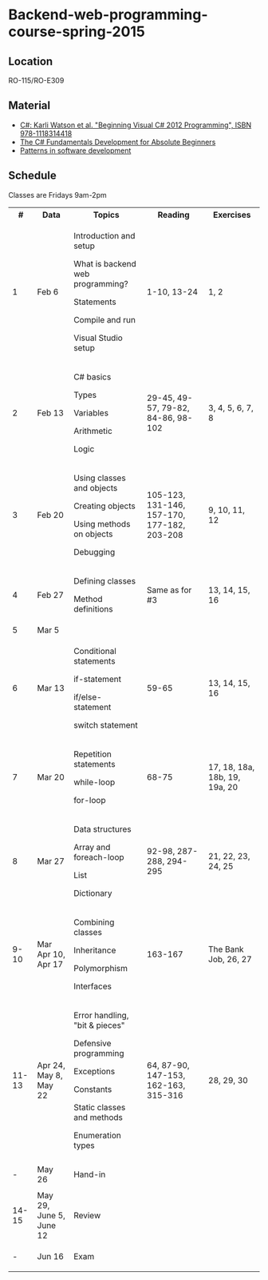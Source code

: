Backend-web-programming-course-spring-2015
==========================================

## Location

RO-115/RO-E309

## Material

- <a href="http://www.amazon.com/Beginning-Visual-C-2012-Programming/dp/1118314417/ref=sr_1_1?s=books&ie=UTF8&qid=1399059557&sr=1-1&keywords=9781118314418">C#: Karli Watson et al. "Beginning Visual C# 2012 Programming", ISBN 978-1118314418</a>
- <a href="http://channel9.msdn.com/Series/C-Sharp-Fundamentals-Development-for-Absolute-Beginners">The C# Fundamentals Development for Absolute Beginners</a>
- <a href="https://github.com/ronnieholm/Programming-technology-course-spring-2013/blob/master/Lecture%207%20-%20Patterns%20in%20software%20development.pptx?raw=true">Patterns in software development</a>

## Schedule

Classes are Fridays 9am-2pm

  <table>
    <tr>
	  <th>#</th>
	  <th>Data</th>
	  <th>Topics</th>
	  <th>Reading</th>
	  <th>Exercises</th>
    </tr>
	<tr>
	  <td>1</td>
	  <td>Feb 6</td>
	  <td>
		<p>Introduction and setup</p>
		<p>What is backend web programming?</p>
		<p>Statements</p>
		<p>Compile and run</p>
		<p>Visual Studio setup</p>
	  </td>
	  <td>1-10, 13-24</td>
	  <td>1, 2</td>
	</tr>
	<tr>
	  <td>2</td>
	  <td>Feb 13</td>
	  <td>
		<p>C# basics</p>
		<p>Types</p>
		<p>Variables</p>
		<p>Arithmetic</p>
		<p>Logic</p>
	  </td>
	  <td>29-45, 49-57, 79-82, 84-86, 98-102</td>
	  <td>3, 4, 5, 6, 7, 8</td>
	</tr>
	<tr>
	  <td>3</td>
	  <td>Feb 20</td>
	  <td>
		<p>Using classes and objects</p>
		<p>Creating objects</p>
		<p>Using methods on objects</p>
		<p>Debugging</p>
	  </td>
	  <td>105-123, 131-146, 157-170, 177-182, 203-208</td>
	  <td>9, 10, 11, 12</td>
	</tr>
	<tr>
	  <td>4</td>
	  <td>Feb 27</td>
	  <td>
		<p>Defining classes</p>
		<p>Method definitions</p>
	  </td>
	  <td>Same as for #3</td>
	  <td>13, 14, 15, 16</td>
	</tr>
    <tr>
	  <td>5</td>
	  <td>Mar 5</td>
	  <td>
	  </td>
	  <td></td>
	  <td></td>
	</tr>
	<tr>
	  <td>6</td>
	  <td>Mar 13</td>
	  <td>
		<p>Conditional statements</p>
		<p>if-statement</p>
		<p>if/else-statement</p>
		<p>switch statement</p>
	  </td>
	  <td>59-65</td>
	  <td>13, 14, 15, 16</td>
	</tr>
	<tr>
	  <td>7</td>
	  <td>Mar 20</td>
	  <td>
		<p>Repetition statements</p>
		<p>while-loop</p>
		<p>for-loop</p>
	  </td>
	  <td>68-75</td>
	  <td>17, 18, 18a, 18b, 19, 19a, 20</td>
	</tr>
	<tr>
	  <td>8</td>
	  <td>Mar 27</td>
	  <td>
		<p>Data structures</p>
		<p>Array and foreach-loop</p>
		<p>List</p>
		<p>Dictionary</p>
	  </td>
	  <td>92-98, 287-288, 294-295</td>
	  <td>21, 22, 23, 24, 25</td>
	</tr>
	<tr>
	  <td>9-10</td>
	  <td>Mar Apr 10, Apr 17</td>
	  <td>
		<p>Combining classes</p>
		<p>Inheritance</p>
		<p>Polymorphism</p>
		<p>Interfaces</p>
	  </td>
	  <td>163-167</td>
	  <td>The Bank Job, 26, 27</td>
	</tr>
	<tr>
	  <td>11-13</td>
	  <td>Apr 24, May 8, May 22</td>
	  <td>
		<p>Error handling, "bit & pieces"</p>
		<p>Defensive programming</p>
		<p>Exceptions</p>
		<p>Constants</p>
		<p>Static classes and methods</p>
		<p>Enumeration types</p>
	  </td>
	  <td>64, 87-90, 147-153, 162-163, 315-316</td>
	  <td>28, 29, 30</td>
	</tr>
	<tr>
	  <td>-</td>
	  <td>May 26</td>
	  <td>
		<p>Hand-in</p>
	  </td>
	  <td></td>
	  <td>&nbsp;</td>
	</tr>
	<tr>
	  <td>14-15</td>
	  <td>May 29, June 5, June 12</td>
	  <td>
		<p>Review</p>
	  </td>
	  <td></td>
	  <td>&nbsp;</td>
	</tr>
	<tr>
	  <td>-</td>
	  <td>Jun 16</td>
	  <td>
		<p>Exam</p>
	  </td>
	  <td></td>
	  <td>&nbsp;</td>
	</tr>
  </table>